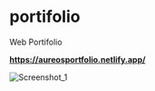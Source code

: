 # portifolio
Web Portifolio

<b>https://aureosportfolio.netlify.app/</b>

![Screenshot_1](https://user-images.githubusercontent.com/70723569/136711365-084d9dbc-553b-4b92-915d-641c3f73e4e6.png)
